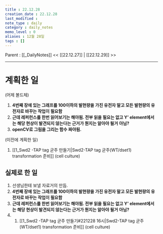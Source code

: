 ```yaml
---
title : 22.12.28
creation_date : 22.12.28
last_modified :
note_type : daily
category : daily_notes
memo_level : 0
aliases : 12월 28일
tags : []
---
```

Parent : [[_DailyNotes]]
<< [[22.12.27]] | [[22.12.29]] >>

---
# 계획한 일

(어제 볼드체)

1. **4번째 장에 있는 그래프를 100이하의 발현량을 가진 유전자 말고 모든 발현량의 유전자로 바꾸는 작업이 필요함** 
2. **근데 레퍼런스를 한번 읽어보기는 해야됨. 전부 읽을 필요는 없고 Y’ element에서는 해당 현상이 발견되지 않는다는 근거가 뭔지는 알아야 될거 아님?**
3. **openCV로 그림을 그리는 함수 짜야됨.**

(이전에 계획한 일)

1. [[1_Swd2 -TAP tag 균주 만들기|Swd2-TAP tag 균주(WT/dset1) transformation 준비]] (cell culture) 

## 실제로 한 일

1. 선생님한테 보낼 자료거의 만듬.
2. **4번째 장에 있는 그래프를 100이하의 발현량을 가진 유전자 말고 모든 발현량의 유전자로 바꾸는 작업이 필요함** 
3. **근데 레퍼런스를 한번 읽어보기는 해야됨. 전부 읽을 필요는 없고 Y’ element에서는 해당 현상이 발견되지 않는다는 근거가 뭔지는 알아야 될거 아님?**
4. 1. [[1_Swd2 -TAP tag 균주 만들기#221228 16시|Swd2-TAP tag 균주(WT/dset1) transformation 준비]] (cell culture) 